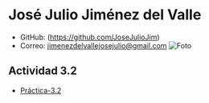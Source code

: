 # José Julio Jiménez del Valle

- GitHub: (https://github.com/JoseJulioJim)
- Correo: jimenezdelvallejosejulio@gmail.com
![Foto](https://cdn.discordapp.com/attachments/845388561016291379/1027962563360722994/IMG_20221007_101152.jpg)

## Actividad 3.2

- [Práctica-3.2](EntidadesAtributos.md)